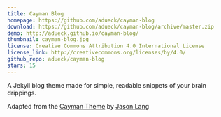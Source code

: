 ```yaml
---
title: Cayman Blog
homepage: https://github.com/adueck/cayman-blog
download: https://github.com/adueck/cayman-blog/archive/master.zip
demo: http://adueck.github.io/cayman-blog/
thumbnail: cayman-blog.jpg
license: Creative Commons Attribution 4.0 International License
license_link: http://creativecommons.org/licenses/by/4.0/
github_repo: adueck/cayman-blog
stars: 15
---
```


A Jekyll blog theme made for simple, readable snippets of your brain
drippings.

Adapted from the [Cayman Theme](https://github.com/jasonlong/cayman-theme)
by [Jason Lang](https://github.com/jasonlong)
